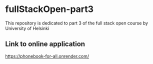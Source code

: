 # fullStackOpen-part3
This repository is dedicated to part 3 of the full stack open course by University of Helsinki

## Link to online application
<https://phonebook-for-all.onrender.com/>
